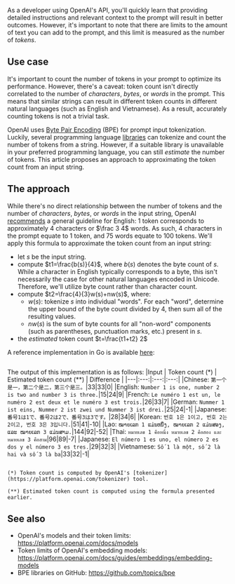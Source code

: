 As a developer using OpenAI's API, you'll quickly learn that providing detailed instructions and relevant context to the prompt will result in better outcomes. However, it's important to note that there are limits to the amount of text you can add to the prompt, and this limit is measured as the number of _tokens_.

## Use case

It's important to count the number of tokens in your prompt to optimize its performance. However, there's a caveat: token count isn't directly correlated to the number of _characters_, _bytes_, or _words_ in the prompt. This means that similar strings can result in different token counts in different natural languages (such as English and Vietnamese). As a result, accurately counting tokens is not a trivial task.

OpenAI uses [Byte Pair Encoding](https://en.wikipedia.org/wiki/Byte_pair_encoding) (BPE) for prompt input tokenization. Luckily, several programming language [libraries](https://github.com/topics/bpe) can tokenize and count the number of tokens from a string. However, if a suitable library is unavailable in your preferred programming language, you can still _estimate_ the number of tokens. This article proposes an approach to approximating the token count from an input string.

## The approach

While there's no direct relationship between the number of tokens and the number of _characters_, _bytes_, or _words_ in the input string, OpenAI [recommends](https://platform.openai.com/tokenizer) a general guideline for English: 1 token corresponds to approximately 4 characters or $\frac 3 4$ words. As such, 4 characters in the prompt equate to 1 token, and 75 words equate to 100 tokens. We'll apply this formula to approximate the token count from an input string:
- let $s$ be the input string.
- compute $t1=\frac{b(s)}{4}$, where $b(s)$ denotes the byte count of $s$. <br>While a character in English typically corresponds to a byte, this isn't necessarily the case for other natural languages encoded in Unicode. Therefore, we'll utilize byte count rather than character count.
- compute $t2=\frac{4}{3}w(s)+nw(s)$, where:
  - $w(s)$: tokenize $s$ into individual "words". For each "word", determine the upper bound of the byte count divided by 4, then sum all of the resulting values.
  - $nw(s)$ is the sum of byte counts for all "non-word" components (such as parentheses, punctuation marks, etc.) present in $s$.
- the _estimated_ token count $t=\frac{t1+t2} 2$

A reference implementation in Go is available [here](https://gist.github.com/btnguyen2k/2cadc210558714d1646f42a07a4bff5f):
```gh-gist btnguyen2k/2cadc210558714d1646f42a07a4bff5f
```

The output of this implementation is as follows:
|Input | Token count (*) | Estimated token count (**) | Difference |
|---|:---:|:---:|:---:|
|Chinese: `第一个是一，第二个是二，第三个是三。`|33|33|0|
|English: `Number 1 is one, number 2 is two and number 3 is three.`|15|24|9|
|French: `Le numéro 1 est un, le numéro 2 est deux et le numéro 3 est trois.`|26|33|7|
|German: `Nummer 1 ist eins, Nummer 2 ist zwei und Nummer 3 ist drei.`|25|24|-1|
|Japanese: `番号1は1で、番号2は2で、番号3は3です。`|28|34|6|
|Korean: `번호 1은 1이고, 번호 2는 2이고, 번호 3은 3입니다.`|51|41|-10|
|Lao: `ໝາຍເລກ 1 ແມ່ນຫນຶ່ງ, ໝາຍເລກ 2 ແມ່ນສອງ, ແລະ ໝາຍເລກ 3 ແມ່ນສາມ.`|144|92|-52|
|Thai: `หมายเลข 1 คือหนึ่ง หมายเลข 2 คือสอง และหมายเลข 3 คือสาม`|96|89|-7|
|Japanese: `El número 1 es uno, el número 2 es dos y el número 3 es tres.`|29|32|3|
|Vietnamese: `Số 1 là một, số 2 là hai và số 3 là ba`|33|32|-1|

```bs-alert info

(*) Token count is computed by OpenAI's [tokenizer](https://platform.openai.com/tokenizer) tool.

(**) Estimated token count is computed using the formula presented earlier.
```

## See also
- OpenAI's models and their token limits: https://platform.openai.com/docs/models
- Token limits of OpenAI's embedding models: https://platform.openai.com/docs/guides/embeddings/embedding-models
- BPE libraries on GitHub: https://github.com/topics/bpe
